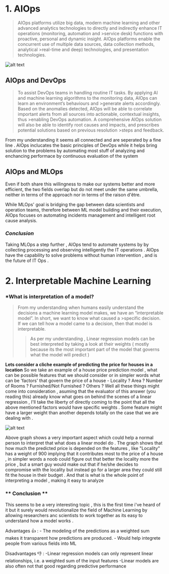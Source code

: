# 1. AIOps

>AIOps platforms utilize big data, modern machine learning and other advanced analytics technologies to directly and indirectly enhance IT operations (monitoring, automation and >service desk) functions with proactive, personal and dynamic insight. AIOps platforms enable the concurrent use of multiple data sources, data collection methods, analytical >real-time and deep) technologies, and presentation technologies.

![alt text](https://miro.medium.com/max/875/1*1YH2OKMmG9TP5hNZYi_G-Q.png)

## AIOps and DevOps
>To assist DevOps teams in handling routine IT tasks. By applying AI and machine learning algorithms to the monitoring data, AIOps can learn an environment’s behaviours and >generate alerts accordingly. Based on the anomalies detected, AIOps will be able to correlate important alerts from all sources into actionable, contextual insights, thus >enabling DevOps automation. A comprehensive AIOps solution will also be able to identify root causes and impacts, and prescribes potential solutions based on previous resolution >steps and feedback.

From my understanding it seems all connected and are seperated by a fine line . AIOps inclucates the basic principles of DevOps while it helps bring solution to the problems by automating most stuff of analyzing and enchancing performace by continuous evaluation of the system

## AIOps and MLOps
Even if both share this willingness to make our systems better and more efficient, the two fields overlap but do not meet under the same umbrella, neither in terms of the approach nor in terms of the raison d'être.

While MLOps' goal is bridging the gap between data scientists and operation teams, therefore between ML model building and their execution, AIOps focuses on automating incidents management and intelligent root cause analysis.

### *Conclusion*
Taking MLOps a step further , AIOps tend to automate systems by by collecting processing and observing intelligently the IT operations . AIOps have the capability to solve problems without human intervention , and is the future of IT Ops .



# 2. Interpretable Machine Learning

### *What is interpretation of a model?
>From my understanding when humans easily understand the decisions a machine learning model makes, we have an “interpretable model”. In short, we want to know what caused a >specific decision. If we can tell how a model came to a decision, then that model is interpretable.
>> As per my understanding , Linear regression models can be best interpreted by taking a look at their weights ( mostly because its the most important part of the model that governs what the model will predict )



**Lets consider a cliche  example of predicting the price for houses in a location**
So we take an example of a house price prediction model , what can be possible features that we should consider or in simpler words what can be 'factors' that govern the price of a house - Locality ? Area ? Number of Rooms ? Furnished/Not Furnished ? Others ?
Well all these things might come into consideration , asuming that the evaluator of this answer (you reading this) already know what goes on behind the scenes of a linear regression , I'll take the liberty of directly coming to the point that all the above mentioned factors would have specific weights . Some feature might have a larger weight than another depends totally on the case that we are dealing with .


![alt text](https://github.com/abhinavr11/Fundamentals_of_MLOps_-200040008-/tree/main/Week1/graph.png?raw=true)

                        
                        
                        
                        
<p> Above graph shows a very important aspect which could help a normal person to interpret that what does a linear model do . The graph shows that how much the predicted price is depended on the features , like "Locality" has a weight of 900 implying that it contributes most to the price of a house , in simpler words a noob could figure out that better the locality more the price , but a smart guy would make out that if he/she decides to compromise with the locality but instead go for a larger area they could still fit the house in their budget . And that is what is the whole point of interpreting a model , making it easy to analyze </p>

### ** Conclusion **
This seems to be a very interesting topic , this is the first time i've heard of it but it surely would revolutionalize the field of Machine Learning by allowing researchers anc scientists to work together as its easy to understand how a model works . 

   Advantages 👍 : - The modeling of the predictions as a weighted sum makes it transparent how predictions are produced.
                   - Would help integrete people from various fields into ML
                  
   Disadvantages 👎 : -Linear regression models can only represent linear relationships, i.e. a weighted sum of the input features
                      -Linear models are also often not that good regarding predictive performance
                      
